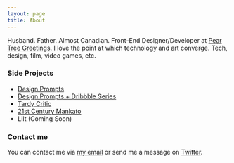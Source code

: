 ```yaml
---
layout: page
title: About
---
```


Husband. Father. Almost Canadian. Front-End Designer/Developer at [Pear Tree Greetings](http://www.peartreegreetings.com/). I love the point at which technology and art converge. Tech, design, film, video games, etc.

### Side Projects

  - [Design Prompts](https://twiter.com/designprompts)
  - [Design Prompts + Dribbble Series](https://dribbble.com/mknepprath/buckets/257652-Design-Prompts-Series)
  - [Tardy Critic](http://tardycritic.com)
  - [21st Century Mankato](https://twitter.com/21stCenturyKato)
  - Lilt (Coming Soon)

### Contact me

You can contact me via [my email](mailto:michael@mknepprath.com) or send me a message on [Twitter](https://www.twitter.com/mknepprath/).
